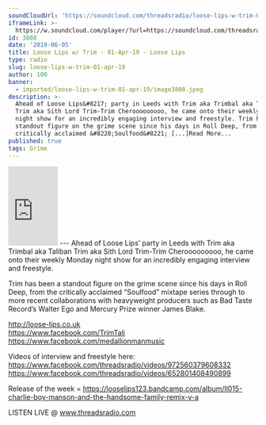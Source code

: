 ```yaml
---
soundCloudUrl: 'https://soundcloud.com/threadsradio/loose-lips-w-trim-01-apr-19'
iframeLink: >-
  https://w.soundcloud.com/player/?url=https://soundcloud.com/threadsradio/loose-lips-w-trim-01-apr-19&color=00aabb&auto_play=false&hide_related=false&show_comments=true&show_user=true&show_reposts=false
id: 3808
date: '2019-06-05'
title: Loose Lips w/ Trim - 01-Apr-19 - Loose Lips
type: radio
slug: loose-lips-w-trim-01-apr-19
author: 100
banner:
  - imported/loose-lips-w-trim-01-apr-19/image3808.jpeg
description: >-
  Ahead of Loose Lips&#8217; party in Leeds with Trim aka Trimbal aka Taliban
  Trim aka Sith Lord Trim-Trim Cherooooooooo, he came onto their weekly Monday
  night show for an incredibly engaging interview and freestyle. Trim has been a
  standout figure on the grime scene since his days in Roll Deep, from the
  critically acclaimed &#8220;Soulfood&#8221; [...]Read More...
published: true
tags: Grime
---
```

<iframe id="sc-widget" title="title" width="100" height="160" scrolling="no" frameborder="yes" allow="autoplay" src="https://w.soundcloud.com/player/?url=https://soundcloud.com/threadsradio/loose-lips-w-trim-01-apr-19&amp;color=00aabb&amp;auto_play=false&amp;hide_related=false&amp;show_comments=true&amp;show_user=true&amp;show_reposts=false"></iframe>
---
Ahead of Loose Lips’ party in Leeds with Trim aka Trimbal aka Taliban Trim aka Sith Lord Trim-Trim Cherooooooooo, he came onto their weekly Monday night show for an incredibly engaging interview and freestyle.

Trim has been a standout figure on the grime scene since his days in Roll Deep, from the critically acclaimed “Soulfood” mixtape series through to more recent collaborations with heavyweight producers such as Bad Taste Record’s Walter Ego and Mercury Prize winner James Blake.

http://loose-lips.co.uk  
https://www.facebook.com/TrimTali  
https://www.facebook.com/medallionmanmusic

Videos of interview and freestyle here:  
https://www.facebook.com/threadsradio/videos/972560379608332  
https://www.facebook.com/threadsradio/videos/652801408490899

Release of the week = https://looselips123.bandcamp.com/album/ll015-charlie-boy-manson-and-the-handsome-family-remix-v-a

LISTEN LIVE @ www.threadsradio.com